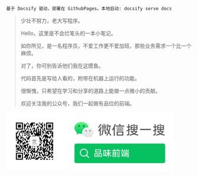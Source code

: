 <!--
 * @Author: ShawnPhang
 * @LastEditors: ShawnPhang
 * @Description: 
 * blog.palxp.com/book.palxp.com
-->

```sh
基于 Docsify 驱动，部署在 GithubPages。本地启动: docsify serve docs
```

> 少壮不努力，老大写程序。
>
> Hello，这里是不会烂笔头的一本小笔记。
>
> 如你所见，是一名程序员，不爱工作更不爱加班，那些业务需求一个比一个麻烦。
> 
> 对了，你可别告诉他们我在这摸鱼。
>
>
> 代码首先是写给人看的，附带在机器上运行的功能。
>
> 很惭愧，只希望在学习和分享的道路上能做一点微小的贡献。
> 
> 欢迎关注我的公众号，我们一起做有品位的前端。
>

<img src="./wechat.png" height = "160" alt="" align=center />
